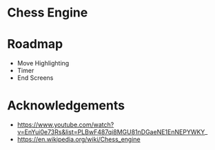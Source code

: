 # Chess Engine

# Roadmap

- Move Highlighting
- Timer
- End Screens

# Acknowledgements
- https://www.youtube.com/watch?v=EnYui0e73Rs&list=PLBwF487qi8MGU81nDGaeNE1EnNEPYWKY_
- https://en.wikipedia.org/wiki/Chess_engine
